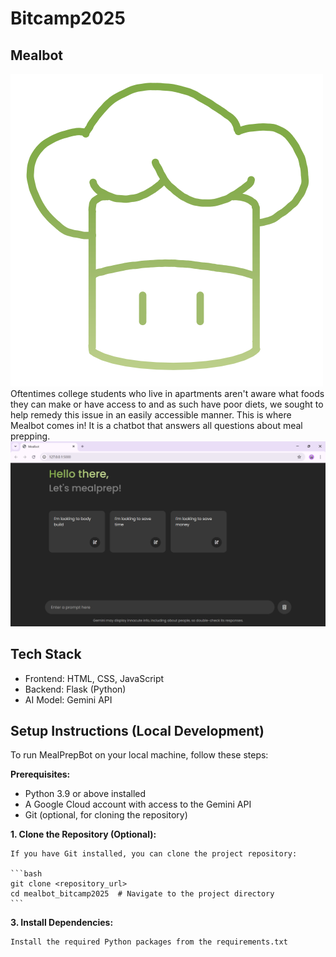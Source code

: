 # Bitcamp2025

## Mealbot
<img src="logo.png" alt="mealbot" style="width:2px height:2px;text-align:center"/>
Oftentimes college students who live in apartments aren't aware what foods they can make or have access to and as such have poor diets, we sought to help remedy this issue in an easily accessible manner. This is where Mealbot comes in! It is a chatbot that answers all questions about meal prepping. 

<img src="mealbot_output.png" alt="mealbot output" style="width:1200px;"/>

## Tech Stack

* Frontend: HTML, CSS, JavaScript
* Backend: Flask (Python)
* AI Model: Gemini API

## Setup Instructions (Local Development)

To run MealPrepBot on your local machine, follow these steps:

**Prerequisites:**

* Python 3.9 or above installed
* A Google Cloud account with access to the Gemini API
* Git (optional, for cloning the repository)

**1.  Clone the Repository (Optional):**

    If you have Git installed, you can clone the project repository:

    ```bash
    git clone <repository_url> 
    cd mealbot_bitcamp2025  # Navigate to the project directory
    ```


**3.  Install Dependencies:**

    Install the required Python packages from the requirements.txt
